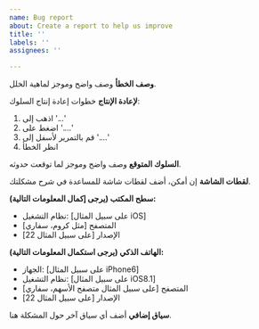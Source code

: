 ```yaml
---
name: Bug report
about: Create a report to help us improve
title: ''
labels: ''
assignees: ''

---
```


**وصف الخطأ**
وصف واضح وموجز لماهية الخلل.

**لإعادة الإنتاج**
خطوات إعادة إنتاج السلوك:
1. اذهب إلى '...'
2. اضغط على '....'
3. قم بالتمرير لأسفل إلى '....'
4. انظر الخطأ

**السلوك المتوقع**
وصف واضح وموجز لما توقعت حدوثه.

**لقطات الشاشة**
إن أمكن، أضف لقطات شاشة للمساعدة في شرح مشكلتك.

**سطح المكتب (يرجى إكمال المعلومات التالية):**
 - نظام التشغيل: [على سبيل المثال iOS]
 - المتصفح [مثل كروم، سفاري]
 - الإصدار [على سبيل المثال 22]

**الهاتف الذكي (يرجى استكمال المعلومات التالية):**
 - الجهاز: [على سبيل المثال iPhone6]
 - نظام التشغيل: [على سبيل المثال iOS8.1]
 - المتصفح [على سبيل المثال متصفح الأسهم، سفاري]
 - الإصدار [على سبيل المثال 22]

**سياق إضافي**
أضف أي سياق آخر حول المشكلة هنا.

